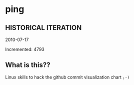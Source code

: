 # ping

## HISTORICAL ITERATION
2010-07-17

Incremented: 4793

## What is this?? 
Linux skills to hack the github commit visualization chart `;-)`
